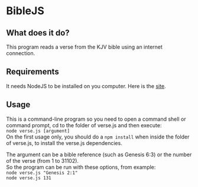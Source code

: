 # BibleJS
## What does it do?
This program reads a verse from the KJV bible using an internet connection.

## Requirements
It needs NodeJS to be installed on you computer. Here is the [site](https://nodejs.org).

## Usage
This is a command-line program so you need to open a command shell or command prompt, cd to the folder of verse.js and then execute:  
`node verse.js [argument]`  
On the first usage only, you should do a `npm install` when inside the folder of verse.js, to install the verse.js dependencies.  

The argument can be a bible reference (such as Genesis 6:3) or the number of the verse (from 1 to 31102).  
So the program can be run with these options, from example:  
`node verse.js "Genesis 2:1"`  
`node verse.js 131`
